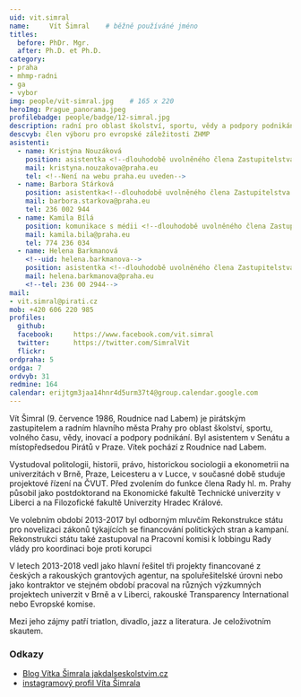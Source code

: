 ```yaml
---
uid: vit.simral
name:     Vít Šimral  	# běžně používáné jméno
titles:
  before: PhDr. Mgr.
  after: Ph.D. et Ph.D.
category:
- praha
- mhmp-radni
- ga
- vybor
img: people/vit-simral.jpg    # 165 x 220
heroImg: Prague_panorama.jpeg
profilebadge: people/badge/12-simral.jpg
description: radní pro oblast školství, sportu, vědy a podpory podnikání
descvyb: člen výboru pro evropské záležitosti ZHMP
asistenti:
  - name: Kristýna Nouzáková
    position: asistentka <!--dlouhodobě uvolněného člena Zastupitelstva hl. m. Prahy Víta Šimrala-->
    mail: kristyna.nouzakova@praha.eu
    tel: <!--Není na webu praha.eu uveden-->
  - name: Barbora Stárková
    position: asistentka<!--dlouhodobě uvolněného člena Zastupitelstva hl. m. Prahy Víta Šimrala-->
    mail: barbora.starkova@praha.eu
    tel: 236 002 944
  - name: Kamila Bílá
    position: komunikace s médii <!--dlouhodobě uvolněného člena Zastupitelstva hl. m. Prahy Víta Šimrala-->
    mail: kamila.bila@praha.eu
    tel: 774 236 034
  - name: Helena Barkmanová
    <!--uid: helena.barkmanova-->
    position: asistentka <!--dlouhodobě uvolněného člena Zastupitelstva hl. m. Prahy Víta Šimrala-->
    mail: helena.barkmanova@praha.eu
    <!--tel: 236 00 2944-->
mail:
- vit.simral@pirati.cz
mob: +420 606 220 985
profiles:
  github:     
  facebook: 	https://www.facebook.com/vit.simral
  twitter: 		https://twitter.com/SimralVit
  flickr:
ordpraha: 5	
ordga: 7
ordvyb: 31
redmine: 164
calendar: erijtgm3jaa14hnr4d5urm37t4@group.calendar.google.com
---
```


Vít Šimral (9. července 1986, Roudnice nad Labem) je pirátským zastupitelem a radním hlavního města Prahy pro oblast školství, sportu, volného času, vědy, inovací a podpory podnikání. Byl asistentem v Senátu a místopředsedou Pirátů v Praze. Vítek pochází z Roudnice nad Labem.

Vystudoval politologii, historii, právo, historickou sociologii a ekonometrii na univerzitách v Brně, Praze, Leicesteru a v Lucce, v současné době studuje projektové řízení na ČVUT. Před zvolením do funkce člena Rady hl. m. Prahy působil jako postdoktorand na Ekonomické fakultě Technické univerzity v Liberci a na Filozofické fakultě Univerzity Hradec Králové.

Ve volebním období 2013-2017 byl odborným mluvčím Rekonstrukce státu pro novelizaci zákonů týkajících se financování politických stran a kampaní. Rekonstrukci státu také zastupoval na Pracovní komisi k lobbingu Rady vlády pro koordinaci boje proti korupci

V letech 2013-2018 vedl jako hlavní řešitel tři projekty financované z českých a rakouských grantových agentur, na spoluřešitelské úrovni nebo jako kontraktor ve stejném období pracoval na různých výzkumných projektech univerzit v Brně a v Liberci, rakouské Transparency International nebo Evropské komise.

Mezi jeho zájmy patří triatlon, divadlo, jazz a literatura. Je celoživotním skautem.

### Odkazy 

* [Blog Vítka Šimrala jakdalseskolstvim.cz](http://www.jakdalseskolstvim.cz/)
* [instagramový profil Víta Šimrala](http://www.instagram.com/piratsimral)

